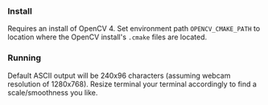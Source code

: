 ### Install
Requires an install of OpenCV 4.  Set environment path `OPENCV_CMAKE_PATH` to location where the OpenCV install's `.cmake` files are located.

### Running
Default ASCII output will be 240x96 characters (assuming webcam resolution of 1280x768).  Resize terminal your terminal accordingly to find a scale/smoothness you like.

